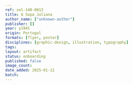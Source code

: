 ```yaml
---
ref: sol-140-0013
title: A Sopa Juliana
author_name: ["unknown-author"]
publisher: []
year: y1941
origin: Portugal
formats: [flyer, poster]
disciplines: [graphic-design, illustration, typography]
tags:
layout: artifact
status: onboarding
published: false
image_count:
date_added: 2025-01-12
batch:
---
```

